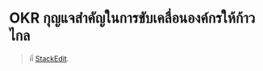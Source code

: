 

OKR กุญแจสำคัญในการขับเคลื่อนองค์กรให้ก้าวไกล
===

> ที่ [StackEdit](https://hcm-jinjer.com/thai-media/orgdevelopment/190607-okr-objective-key-results/).
<!--stackedit_data:
eyJoaXN0b3J5IjpbLTM5MTIxNjc4NV19
-->